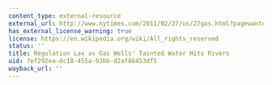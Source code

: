 ```yaml
---
content_type: external-resource
external_url: http://www.nytimes.com/2011/02/27/us/27gas.html?pagewanted=all
has_external_license_warning: true
license: https://en.wikipedia.org/wiki/All_rights_reserved
status: ''
title: Regulation Lax as Gas Wells' Tainted Water Hits Rivers
uid: 7ef292ea-dc18-455a-93bb-d2af86453df5
wayback_url: ''
---
```

